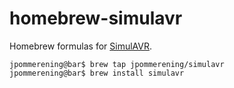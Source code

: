 homebrew-simulavr
=================

Homebrew formulas for [SimulAVR](http://www.nongnu.org/simulavr/).

```console
jpommerening@bar$ brew tap jpommerening/simulavr
jpommerening@bar$ brew install simulavr
```
